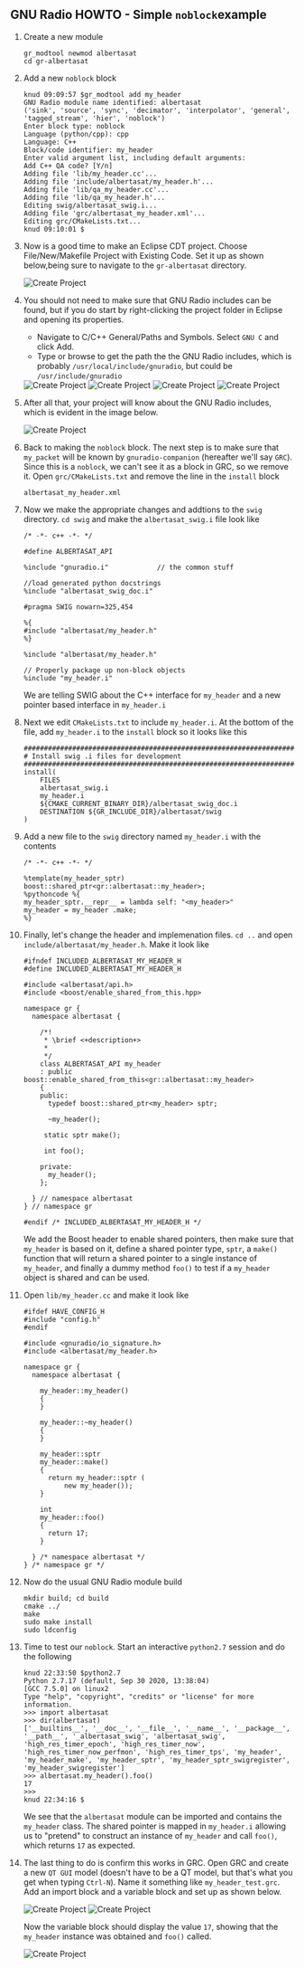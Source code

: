 ## GNU Radio HOWTO - Simple `noblock`example

1. Create a new module
   ```
   gr_modtool newmod albertasat
   cd gr-albertasat
   ```

2. Add a new `noblock` block
   ```
   knud 09:09:57 $gr_modtool add my_header
   GNU Radio module name identified: albertasat
   ('sink', 'source', 'sync', 'decimator', 'interpolator', 'general', 'tagged_stream', 'hier', 'noblock')
   Enter block type: noblock
   Language (python/cpp): cpp
   Language: C++
   Block/code identifier: my_header
   Enter valid argument list, including default arguments:
   Add C++ QA code? [Y/n]
   Adding file 'lib/my_header.cc'...
   Adding file 'include/albertasat/my_header.h'...
   Adding file 'lib/qa_my_header.cc'...
   Adding file 'lib/qa_my_header.h'...
   Editing swig/albertasat_swig.i...
   Adding file 'grc/albertasat_my_header.xml'...
   Editing grc/CMakeLists.txt...
   knud 09:10:01 $
   ```
3. Now is a good time to make an Eclipse CDT project. Choose File/New/Makefile Project with Existing Code. Set it up as shown below,being sure to navigate to the `gr-albertasat` directory.

   <img src="HOWTO-images/create_gr-albertasat_project.png" alt="Create Project" class="center">

4. You should not need to make sure that GNU Radio includes can be found, but if you do start by right-clicking the project folder in Eclipse and opening its properties.
    * Navigate to C/C++ General/Paths and Symbols. Select `GNU C` and click Add.  
    * Type or browse to get the path the the GNU Radio includes, which is probably `/usr/local/include/gnuradio`, but could be `/usr/include/gnuradio`

   <img src="HOWTO-images/PathsAndSymbols.png" alt="Create Project" class="center">

   <img src="HOWTO-images/Add_directory_path.png" alt="Create Project" class="center">

   <img src="HOWTO-images/DirectoryPathAddedC.png" alt="Create Project" class="center">

   <img src="HOWTO-images/DirectoryPathAddedC++.png" alt="Create Project" class="center">

5. After all that, your project will know about the GNU Radio includes, which is evident in the image below.

   <img src="HOWTO-images/ProjectWithGnuradioIncludes.png" alt="Create Project" class="center">

6. Back to making the `noblock` block. The next step is to make sure that `my_packet` will be known by `gnuradio-companion` (hereafter we'll say `GRC`). Since this is a `noblock`, we can't see it as a block in GRC, so we remove it. Open `grc/CMakeLists.txt` and remove the line in the `install` block
   ```
   albertasat_my_header.xml
   ```
7. Now we make the appropriate changes and addtions to the `swig` directory. `cd swig` and make the `albertasat_swig.i` file look like
   ```
   /* -*- c++ -*- */

   #define ALBERTASAT_API

   %include "gnuradio.i"			// the common stuff

   //load generated python docstrings
   %include "albertasat_swig_doc.i"

   #pragma SWIG nowarn=325,454

   %{
   #include "albertasat/my_header.h"
   %}

   %include "albertasat/my_header.h"

   // Properly package up non-block objects
   %include "my_header.i"
   ```
   We are telling SWIG about the C++ interface for `my_header` and a new pointer based interface in `my_header.i`
8. Next we edit `CMakeLists.txt` to include `my_header.i`. At the bottom of the file, add `my_header.i` to the `install` block so it looks like this
   ```
   ########################################################################
   # Install swig .i files for development
   ########################################################################
   install(
       FILES
       albertasat_swig.i
       my_header.i
       ${CMAKE_CURRENT_BINARY_DIR}/albertasat_swig_doc.i
       DESTINATION ${GR_INCLUDE_DIR}/albertasat/swig
   )
   ```
9. Add a new file to the `swig` directory named `my_header.i` with the contents
    ```
    /* -*- c++ -*- */

    %template(my_header_sptr) boost::shared_ptr<gr::albertasat::my_header>;
    %pythoncode %{
    my_header_sptr.__repr__ = lambda self: "<my_header>"
    my_header = my_header .make;
    %}
    ```
10. Finally, let's change the header and implemenation files. `cd ..` and open `include/albertasat/my_header.h`. Make it look like
    ```
    #ifndef INCLUDED_ALBERTASAT_MY_HEADER_H
    #define INCLUDED_ALBERTASAT_MY_HEADER_H

    #include <albertasat/api.h>
    #include <boost/enable_shared_from_this.hpp>

    namespace gr {
      namespace albertasat {

        /*!
         * \brief <+description+>
         *
         */
        class ALBERTASAT_API my_header
        : public boost::enable_shared_from_this<gr::albertasat::my_header>
        {
        public:
          typedef boost::shared_ptr<my_header> sptr;

          ~my_header();

         static sptr make();

         int foo();

        private:
          my_header();
        };

      } // namespace albertasat
    } // namespace gr

    #endif /* INCLUDED_ALBERTASAT_MY_HEADER_H */    
    ```
    We add the Boost header to enable shared pointers, then make sure that `my_header` is based on it, define a shared pointer type, `sptr`, a `make()` function that will return a shared pointer to a single instance of `my_header`, and finally a dummy method `foo()` to test if a `my_header` object is shared and can be used.
11. Open `lib/my_header.cc` and make it look like
    ```
    #ifdef HAVE_CONFIG_H
    #include "config.h"
    #endif

    #include <gnuradio/io_signature.h>
    #include <albertasat/my_header.h>

    namespace gr {
      namespace albertasat {

        my_header::my_header()
        {
        }

        my_header::~my_header()
        {
        }

        my_header::sptr
        my_header::make()
        {
          return my_header::sptr (
    	      new my_header());
        }

        int
        my_header::foo()
        {
          return 17;
        }

      } /* namespace albertasat */
    } /* namespace gr */
    ```
12. Now do the usual GNU Radio module build
    ```
    mkdir build; cd build
    cmake ../
    make
    sudo make install
    sudo ldconfig
    ```
13. Time to test our `noblock`. Start an interactive `python2.7` session and do the following
    ```
    knud 22:33:50 $python2.7
    Python 2.7.17 (default, Sep 30 2020, 13:38:04)
    [GCC 7.5.0] on linux2
    Type "help", "copyright", "credits" or "license" for more information.
    >>> import albertasat
    >>> dir(albertasat)
    ['__builtins__', '__doc__', '__file__', '__name__', '__package__', '__path__', '_albertasat_swig', 'albertasat_swig', 'high_res_timer_epoch', 'high_res_timer_now', 'high_res_timer_now_perfmon', 'high_res_timer_tps', 'my_header', 'my_header_make', 'my_header_sptr', 'my_header_sptr_swigregister', 'my_header_swigregister']
    >>> albertasat.my_header().foo()
    17
    >>>
    knud 22:34:16 $
    ```
    We see that the `albertasat` module can be imported and contains the `my_header` class. The shared pointer is mapped in `my_header.i` allowing us to "pretend" to construct an instance of `my_header` and call `foo()`, which returns `17` as expected.
14. The last thing to do is confirm this works in GRC. Open GRC and create a new `QT GUI` model (doesn't have to be a QT model, but that's what you get when typing `Ctrl-N`). Name it something like `my_header_test.grc`. Add an import block and a variable block and set up as shown below.

    <img src="HOWTO-images/Import_Properties.png" alt="Create Project" class="center">

    <img src="HOWTO-images/Variable_Properties.png" alt="Create Project" class="center">

    Now the variable block should display the value `17`, showing that the `my_header` instance was obtained and `foo()` called.

    <img src="HOWTO-images/my_header_test_grc.png" alt="Create Project" class="center">

